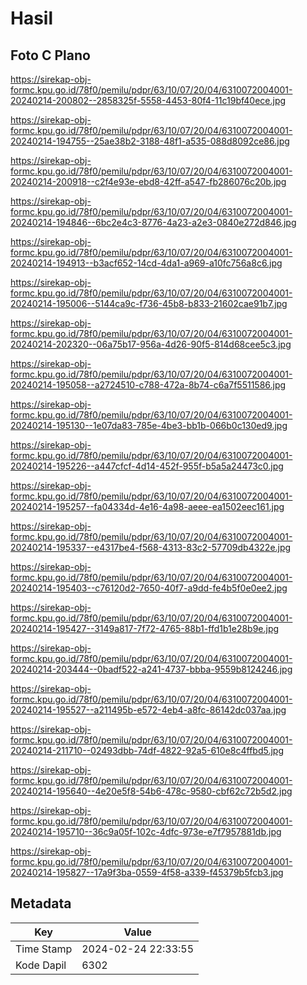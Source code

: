 # Hasil

## Foto C Plano

https://sirekap-obj-formc.kpu.go.id/78f0/pemilu/pdpr/63/10/07/20/04/6310072004001-20240214-200802--2858325f-5558-4453-80f4-11c19bf40ece.jpg

https://sirekap-obj-formc.kpu.go.id/78f0/pemilu/pdpr/63/10/07/20/04/6310072004001-20240214-194755--25ae38b2-3188-48f1-a535-088d8092ce86.jpg

https://sirekap-obj-formc.kpu.go.id/78f0/pemilu/pdpr/63/10/07/20/04/6310072004001-20240214-200918--c2f4e93e-ebd8-42ff-a547-fb286076c20b.jpg

https://sirekap-obj-formc.kpu.go.id/78f0/pemilu/pdpr/63/10/07/20/04/6310072004001-20240214-194846--6bc2e4c3-8776-4a23-a2e3-0840e272d846.jpg

https://sirekap-obj-formc.kpu.go.id/78f0/pemilu/pdpr/63/10/07/20/04/6310072004001-20240214-194913--b3acf652-14cd-4da1-a969-a10fc756a8c6.jpg

https://sirekap-obj-formc.kpu.go.id/78f0/pemilu/pdpr/63/10/07/20/04/6310072004001-20240214-195006--5144ca9c-f736-45b8-b833-21602cae91b7.jpg

https://sirekap-obj-formc.kpu.go.id/78f0/pemilu/pdpr/63/10/07/20/04/6310072004001-20240214-202320--06a75b17-956a-4d26-90f5-814d68cee5c3.jpg

https://sirekap-obj-formc.kpu.go.id/78f0/pemilu/pdpr/63/10/07/20/04/6310072004001-20240214-195058--a2724510-c788-472a-8b74-c6a7f5511586.jpg

https://sirekap-obj-formc.kpu.go.id/78f0/pemilu/pdpr/63/10/07/20/04/6310072004001-20240214-195130--1e07da83-785e-4be3-bb1b-066b0c130ed9.jpg

https://sirekap-obj-formc.kpu.go.id/78f0/pemilu/pdpr/63/10/07/20/04/6310072004001-20240214-195226--a447cfcf-4d14-452f-955f-b5a5a24473c0.jpg

https://sirekap-obj-formc.kpu.go.id/78f0/pemilu/pdpr/63/10/07/20/04/6310072004001-20240214-195257--fa04334d-4e16-4a98-aeee-ea1502eec161.jpg

https://sirekap-obj-formc.kpu.go.id/78f0/pemilu/pdpr/63/10/07/20/04/6310072004001-20240214-195337--e4317be4-f568-4313-83c2-57709db4322e.jpg

https://sirekap-obj-formc.kpu.go.id/78f0/pemilu/pdpr/63/10/07/20/04/6310072004001-20240214-195403--c76120d2-7650-40f7-a9dd-fe4b5f0e0ee2.jpg

https://sirekap-obj-formc.kpu.go.id/78f0/pemilu/pdpr/63/10/07/20/04/6310072004001-20240214-195427--3149a817-7f72-4765-88b1-ffd1b1e28b9e.jpg

https://sirekap-obj-formc.kpu.go.id/78f0/pemilu/pdpr/63/10/07/20/04/6310072004001-20240214-203444--0badf522-a241-4737-bbba-9559b8124246.jpg

https://sirekap-obj-formc.kpu.go.id/78f0/pemilu/pdpr/63/10/07/20/04/6310072004001-20240214-195527--a211495b-e572-4eb4-a8fc-86142dc037aa.jpg

https://sirekap-obj-formc.kpu.go.id/78f0/pemilu/pdpr/63/10/07/20/04/6310072004001-20240214-211710--02493dbb-74df-4822-92a5-610e8c4ffbd5.jpg

https://sirekap-obj-formc.kpu.go.id/78f0/pemilu/pdpr/63/10/07/20/04/6310072004001-20240214-195640--4e20e5f8-54b6-478c-9580-cbf62c72b5d2.jpg

https://sirekap-obj-formc.kpu.go.id/78f0/pemilu/pdpr/63/10/07/20/04/6310072004001-20240214-195710--36c9a05f-102c-4dfc-973e-e7f7957881db.jpg

https://sirekap-obj-formc.kpu.go.id/78f0/pemilu/pdpr/63/10/07/20/04/6310072004001-20240214-195827--17a9f3ba-0559-4f58-a339-f45379b5fcb3.jpg


## Metadata

| Key        | Value               |
| ---------- | ------------------- |
| Time Stamp | 2024-02-24 22:33:55 |
| Kode Dapil | 6302                |



